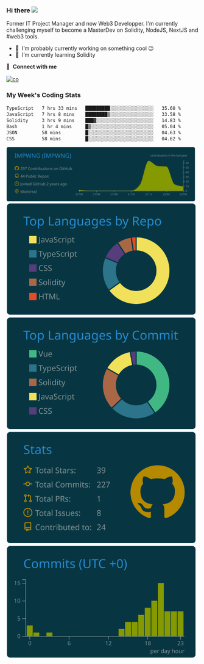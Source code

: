 ### Hi there <img src="https://media.giphy.com/media/hvRJCLFzcasrR4ia7z/giphy.gif" width="25px"></a>

Former IT Project Manager and now Web3 Developper. I'm currently challenging myself to become a MasterDev on Solidity, NodeJS, NextJS and #web3 tools.

- 🔭 &nbsp;I’m probably currently working on something cool :wink:
- 🌱 &nbsp;I’m currently learning Solidity


🔗 &nbsp;**Connect with me**
<p align="left">
<a href="https://www.google.com/" target="blank"><img align="center" src="https://raw.githubusercontent.com/rahuldkjain/github-profile-readme-generator/master/src/images/icons/Social/linked-in-alt.svg" alt="co" height="30" width="40" /></a>
 
### My Week's Coding Stats
<!--START_SECTION:waka-->

```text
TypeScript   7 hrs 33 mins   █████████░░░░░░░░░░░░░░░░   35.60 %
JavaScript   7 hrs 8 mins    ████████▒░░░░░░░░░░░░░░░░   33.58 %
Solidity     3 hrs 9 mins    ███▓░░░░░░░░░░░░░░░░░░░░░   14.83 %
Bash         1 hr 4 mins     █▒░░░░░░░░░░░░░░░░░░░░░░░   05.04 %
JSON         58 mins         █░░░░░░░░░░░░░░░░░░░░░░░░   04.63 %
CSS          58 mins         █░░░░░░░░░░░░░░░░░░░░░░░░   04.62 %
```

<!--END_SECTION:waka-->


[![](https://raw.githubusercontent.com/IMPWNG/IMPWNG/master/profile-summary-card-output/solarized_dark/0-profile-details.svg)](https://github.com/vn7n24fzkq/github-profile-summary-cards)
[![](https://raw.githubusercontent.com/IMPWNG/IMPWNG/master/profile-summary-card-output/solarized_dark/1-repos-per-language.svg)](https://github.com/vn7n24fzkq/github-profile-summary-cards) [![](https://raw.githubusercontent.com/IMPWNG/IMPWNG/master/profile-summary-card-output/solarized_dark/2-most-commit-language.svg)](https://github.com/vn7n24fzkq/github-profile-summary-cards)
[![](https://raw.githubusercontent.com/IMPWNG/IMPWNG/master/profile-summary-card-output/solarized_dark/3-stats.svg)](https://github.com/vn7n24fzkq/github-profile-summary-cards) [![](https://raw.githubusercontent.com/IMPWNG/IMPWNG/master/profile-summary-card-output/solarized_dark/4-productive-time.svg)](https://github.com/vn7n24fzkq/github-profile-summary-cards)

